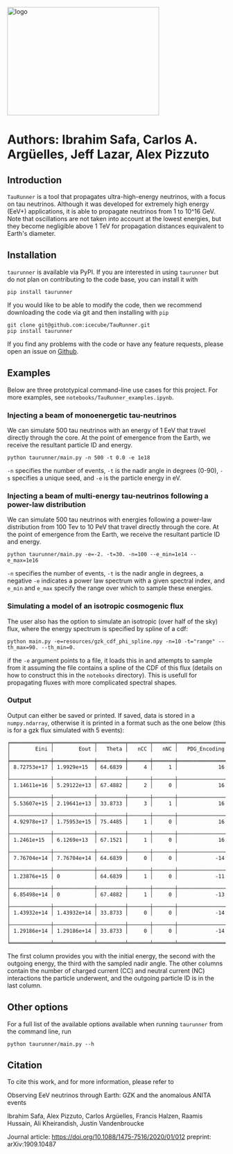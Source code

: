 <img src="https://icecube.wisc.edu/~isafa/TauRunner.jpg" alt="logo"
	title="taurunner logo" width="350" height="250" />
 

Authors: Ibrahim Safa, Carlos A. Argüelles, Jeff Lazar, Alex Pizzuto
=======

## Introduction

`TauRunner` is a tool that propagates ultra-high-energy neutrinos, with a focus on tau neutrinos. Although it was developed for extremely high energy (EeV+) applications, it is able to propagate neutrinos from 1 to 10^16 GeV. Note that oscillations are not taken into account at the lowest energies, but they become negligible above 1 TeV for propagation distances equivalent to Earth's diameter.   

## Installation

`taurunner` is available via PyPI. If you are interested in using `taurunner` but do not plan on contributing to the code base, you can install it with
```console
pip install taurunner
```

If you would like to be able to modify the code, then we recommend downloading the code via git and then installing with `pip`
```console
git clone git@github.com:icecube/TauRunner.git
pip install taurunner
```

If you find any problems with the code or have any feature requests, please open an issue on [Github](https://github.com/icecube/TauRunner/issues).

## Examples
Below are three prototypical command-line use cases for this project. For more examples, see `notebooks/TauRunner_examples.ipynb`.

### Injecting a beam of monoenergetic tau-neutrinos
We can simulate 500 tau neutrinos with an energy of 1 EeV that travel directly through the core. At the point of emergence from the Earth, we receive the resultant particle ID and energy.
```console
python taurunner/main.py -n 500 -t 0.0 -e 1e18
```
`-n` specifies the number of events, `-t` is the nadir angle in degrees (0-90), `-s` specifies a unique seed, and `-e` is the particle energy in eV. 

### Injecting a beam of multi-energy tau-neutrinos following a power-law distribution

We can simulate 500 tau neutrinos with energies following a power-law distribution from 100 Tev to 10 PeV that travel directly through the core. At the point of emergence from the Earth, we receive the resultant particle ID and energy.
```console
python taurunner/main.py -e=-2. -t=30. -n=100 --e_min=1e14 --e_max=1e16
```
`-n` specifies the number of events, `-t` is the nadir angle in degrees, a negative `-e` indicates a power law spectrum with a given spectral index, and `e_min` and `e_max` specify the range over which to sample these energies.

### Simulating a model of an isotropic cosmogenic flux
The user also has the option to simulate an isotropic (over half of the sky) flux, where the energy spectrum is specified by spline of a cdf:
```console
python main.py -e=resources/gzk_cdf_phi_spline.npy -n=10 -t="range" --th_max=90. --th_min=0.
```
if the `-e` argument points to a file, it loads this in and attempts to sample from it assuming the file contains a spline of the CDF of this flux (details on how to construct this in the `notebooks` directory). This is usefull for propagating fluxes with more complicated spectral shapes. 

### Output
Output can either be saved or printed. If saved, data is stored in a `numpy.ndarray`, otherwise it is printed in a format such as the one below (this is for a gzk flux simulated with 5 events):
```console
╒═════════════╤═════════════╤═════════╤═══════╤═══════╤════════════════╕
│        Eini │        Eout │   Theta │   nCC │   nNC │   PDG_Encoding │
╞═════════════╪═════════════╪═════════╪═══════╪═══════╪════════════════╡
│ 8.72753e+17 │ 1.9929e+15  │ 64.6839 │     4 │     1 │             16 │
├─────────────┼─────────────┼─────────┼───────┼───────┼────────────────┤
│ 1.14611e+16 │ 5.29122e+13 │ 67.4882 │     2 │     0 │             16 │
├─────────────┼─────────────┼─────────┼───────┼───────┼────────────────┤
│ 5.53607e+15 │ 2.19641e+13 │ 33.8733 │     3 │     1 │             16 │
├─────────────┼─────────────┼─────────┼───────┼───────┼────────────────┤
│ 4.92978e+17 │ 1.75953e+15 │ 75.4485 │     1 │     0 │             16 │
├─────────────┼─────────────┼─────────┼───────┼───────┼────────────────┤
│ 1.2461e+15  │ 6.1269e+13  │ 67.1521 │     1 │     0 │             16 │
├─────────────┼─────────────┼─────────┼───────┼───────┼────────────────┤
│ 7.76704e+14 │ 7.76704e+14 │ 64.6839 │     0 │     0 │            -14 │
├─────────────┼─────────────┼─────────┼───────┼───────┼────────────────┤
│ 1.23876e+15 │ 0           │ 64.6839 │     1 │     0 │            -11 │
├─────────────┼─────────────┼─────────┼───────┼───────┼────────────────┤
│ 6.85498e+14 │ 0           │ 67.4882 │     1 │     0 │            -13 │
├─────────────┼─────────────┼─────────┼───────┼───────┼────────────────┤
│ 1.43932e+14 │ 1.43932e+14 │ 33.8733 │     0 │     0 │            -14 │
├─────────────┼─────────────┼─────────┼───────┼───────┼────────────────┤
│ 1.29186e+14 │ 1.29186e+14 │ 33.8733 │     0 │     0 │            -14 │
╘═════════════╧═════════════╧═════════╧═══════╧═══════╧════════════════╛
```
The first column provides you with the initial energy, the second with the outgoing energy, the third with the sampled nadir angle. The other columns contain the number of charged current (CC) and neutral current (NC) interactions the particle underwent, and the outgoing particle ID is in the last column.

## Other options
For a full list of the available options available when running `taurunner` from the command line, run
```console
python taurunner/main.py --h
```

## Citation

To cite this work, and for more information, please refer to

Observing EeV neutrinos through Earth: GZK and the anomalous ANITA events

Ibrahim Safa, Alex Pizzuto, Carlos Argüelles, Francis Halzen, Raamis Hussain, Ali Kheirandish, Justin Vandenbroucke

Journal article: https://doi.org/10.1088/1475-7516/2020/01/012
preprint: arXiv:1909.10487

